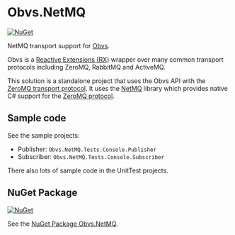 # Obvs.NetMQ

[![NuGet](https://img.shields.io/nuget/v/Obvs.NetMQ.svg)](https://www.nuget.org/packages/Obvs.NetMQ/)

NetMQ transport support for [Obvs](https://github.com/inter8ection/Obvs).

Obvs is a [Reactive Extensions (RX)](https://rx.codeplex.com/) wrapper over many common transport protocols including ZeroMQ, RabbitMQ and ActiveMQ.

This solution is a standalone project that uses the Obvs API with the [ZeroMQ transport protocol](http://zeromq.org/). It uses the [NetMQ](https://github.com/zeromq/netmq) library which provides  native C# support for the [ZeroMQ protocol](http://zeromq.org/).

## Sample code

See the sample projects:
- Publisher: `Obvs.NetMQ.Tests.Console.Publisher`
- Subscriber:  `Obvs.NetMQ.Tests.Console.Subscriber`

There also lots of sample code in the UnitTest projects.

## NuGet Package

[![NuGet](https://img.shields.io/nuget/v/Obvs.NetMQ.svg)](https://www.nuget.org/packages/Obvs.NetMQ/)

See the [NuGet Package Obvs.NetMQ](https://www.nuget.org/packages/Obvs.NetMQ/).
